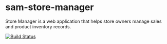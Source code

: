 # sam-store-manager
Store Manager is a web application that helps store owners manage sales and product inventory records.

[![Build Status](https://travis-ci.org/walsamlee/sam-store-manager.svg?branch=api-endpoint)](https://travis-ci.org/walsamlee/sam-store-manager)
